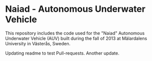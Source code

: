 Naiad - Autonomous Underwater Vehicle
=====================================
This repository includes the code used for the "Naiad" Autonomous
Underwater Vehicle (AUV) built during the fall of 2013 at Mälardalens
University in Västerås, Sweden.

Updating readme to test Pull-requests.
Another update.
